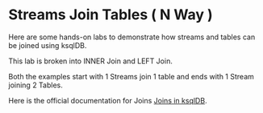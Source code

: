 
# Streams Join Tables ( N Way )

Here are some hands-on labs to demonstrate how streams and tables can be joined using ksqlDB.


This lab is broken into INNER Join and LEFT Join.

Both the examples start with 1 Streams join 1 table and ends with 1 Stream joining 2 Tables.


Here is the official documentation for Joins [Joins in ksqlDB](https://docs.ksqldb.io/en/latest/developer-guide/joins/).


